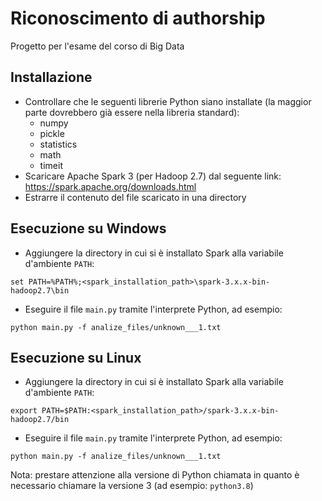 # Riconoscimento di authorship
Progetto per l'esame del corso di Big Data

## Installazione
- Controllare che le seguenti librerie Python siano installate (la maggior parte dovrebbero già essere nella libreria standard):
	* numpy
	* pickle
	* statistics
	* math
	* timeit
- Scaricare Apache Spark 3 (per Hadoop 2.7) dal seguente link: https://spark.apache.org/downloads.html
- Estrarre il contenuto del file scaricato in una directory

## Esecuzione su Windows
- Aggiungere la directory in cui si è installato Spark alla variabile d'ambiente `PATH`:
```
set PATH=%PATH%;<spark_installation_path>\spark-3.x.x-bin-hadoop2.7\bin
```
- Eseguire il file `main.py` tramite l'interprete Python, ad esempio:
```
python main.py -f analize_files/unknown___1.txt
```

## Esecuzione su Linux
- Aggiungere la directory in cui si è installato Spark alla variabile d'ambiente `PATH`:
```
export PATH=$PATH:<spark_installation_path>/spark-3.x.x-bin-hadoop2.7/bin
```
- Eseguire il file `main.py` tramite l'interprete Python, ad esempio:
```
python main.py -f analize_files/unknown___1.txt
```
Nota: prestare attenzione alla versione di Python chiamata in quanto è necessario chiamare la versione 3 (ad esempio: `python3.8`)
